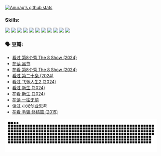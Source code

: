 
[![Anurag's github stats](https://github-readme-stats.vercel.app/api?username=w940853815)](https://github.com/anuraghazra/github-readme-stats)

### Skills:

<code><img height="32" src="https://cdn.jsdelivr.net/npm/simple-icons@v5/icons/python.svg"></code>
<code><img height="32" src="https://cdn.jsdelivr.net/npm/simple-icons@v5/icons/javascript.svg"></code>
<code><img height="32" src="https://cdn.jsdelivr.net/npm/simple-icons@v5/icons/django.svg"></code>
<code><img height="32" src="https://cdn.jsdelivr.net/npm/simple-icons@v5/icons/flask.svg"></code>
<code><img height="32" src="https://cdn.jsdelivr.net/npm/simple-icons@v5/icons/vuetify.svg"></code>
<code><img height="32" src="https://cdn.jsdelivr.net/npm/simple-icons@v5/icons/git.svg"></code>
<code><img height="32" src="https://cdn.jsdelivr.net/npm/simple-icons@v5/icons/docker.svg"></code>
<code><img height="32" src="https://cdn.jsdelivr.net/npm/simple-icons@v5/icons/postgresql.svg"></code>
<code><img height="32" src="https://cdn.jsdelivr.net/npm/simple-icons@v5/icons/elasticsearch.svg"></code>
<code><img height="32" src="https://cdn.jsdelivr.net/npm/simple-icons@v5/icons/macos.svg"></code>
<code><img height="32" src="https://cdn.jsdelivr.net/npm/simple-icons@v5/icons/linux.svg"></code>

### 🗣 豆瓣:

<!-- DOUBAN-ACTIVITIES:START -->
- [看过 第8个秀 The 8 Show‎ (2024)](https://www.douban.com/people/136069238/status/4622960077/?_i=17209137)
- [在读 黑书](https://www.douban.com/people/136069238/status/4621189759/?_i=17209137)
- [在看 第8个秀 The 8 Show‎ (2024)](https://www.douban.com/people/136069238/status/4619801154/?_i=17209137)
- [看过 第二十条‎ (2024)](https://www.douban.com/people/136069238/status/4618624208/?_i=17209137)
- [看过 飞驰人生2‎ (2024)](https://www.douban.com/people/136069238/status/4616048805/?_i=17209137)
- [看过 新生‎ (2024)](https://www.douban.com/people/136069238/status/4612373431/?_i=17209137)
- [在看 新生‎ (2024)](https://www.douban.com/people/136069238/status/4607441062/?_i=17209137)
- [在读 一往无前](https://www.douban.com/people/136069238/status/4590507310/?_i=17209137)
- [读过 小米创业思考](https://www.douban.com/people/136069238/status/4590506983/?_i=17209137)
- [在看 毛骗 终结篇‎ (2015)](https://www.douban.com/people/136069238/status/4581971924/?_i=17209137)
<!-- DOUBAN-ACTIVITIES:END -->


![Snake animation](https://raw.githubusercontent.com/w940853815/w940853815/output/github-contribution-grid-snake.svg)

<!--
**w940853815/w940853815** is a ✨ _special_ ✨ repository because its `README.md` (this file) appears on your GitHub profile.

Here are some ideas to get you started:

- 🔭 I’m currently working on ...
- 🌱 I’m currently learning ...
- 👯 I’m looking to collaborate on ...
- 🤔 I’m looking for help with ...
- 💬 Ask me about ...
- 📫 How to reach me: ...
- 😄 Pronouns: ...
- ⚡ Fun fact: ...
-->
